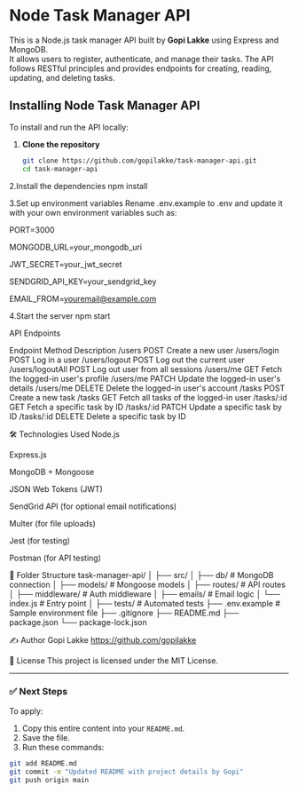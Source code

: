 # Node Task Manager API

This is a Node.js task manager API built by **Gopi Lakke** using Express and MongoDB.  
It allows users to register, authenticate, and manage their tasks. The API follows RESTful principles and provides endpoints for creating, reading, updating, and deleting tasks.

## Installing Node Task Manager API

To install and run the API locally:

1. **Clone the repository**  
   ```bash
   git clone https://github.com/gopilakke/task-manager-api.git
   cd task-manager-api
2.Install the dependencies
npm install

3.Set up environment variables
Rename .env.example to .env and update it with your own environment variables such as:

PORT=3000

MONGODB_URL=your_mongodb_uri

JWT_SECRET=your_jwt_secret

SENDGRID_API_KEY=your_sendgrid_key

EMAIL_FROM=youremail@example.com

4.Start the server
npm start


API Endpoints

Endpoint	Method	Description
/users	POST	Create a new user
/users/login	POST	Log in a user
/users/logout	POST	Log out the current user
/users/logoutAll	POST	Log out user from all sessions
/users/me	GET	Fetch the logged-in user's profile
/users/me	PATCH	Update the logged-in user's details
/users/me	DELETE	Delete the logged-in user's account
/tasks	POST	Create a new task
/tasks	GET	Fetch all tasks of the logged-in user
/tasks/:id	GET	Fetch a specific task by ID
/tasks/:id	PATCH	Update a specific task by ID
/tasks/:id	DELETE	Delete a specific task by ID

🛠️ Technologies Used
Node.js

Express.js

MongoDB + Mongoose

JSON Web Tokens (JWT)

SendGrid API (for optional email notifications)

Multer (for file uploads)

Jest (for testing)

Postman (for API testing)

📁 Folder Structure 
task-manager-api/
│
├── src/
│   ├── db/                # MongoDB connection
│   ├── models/            # Mongoose models
│   ├── routes/            # API routes
│   ├── middleware/        # Auth middleware
│   ├── emails/            # Email logic
│   └── index.js           # Entry point
│
├── tests/                 # Automated tests
├── .env.example           # Sample environment file
├── .gitignore
├── README.md
├── package.json
└── package-lock.json

✍️ Author
Gopi Lakke
https://github.com/gopilakke 

📄 License
This project is licensed under the MIT License.


---

### ✅ Next Steps

To apply:
1. Copy this entire content into your `README.md`.
2. Save the file.
3. Run these commands:

```bash
git add README.md
git commit -m "Updated README with project details by Gopi"
git push origin main
